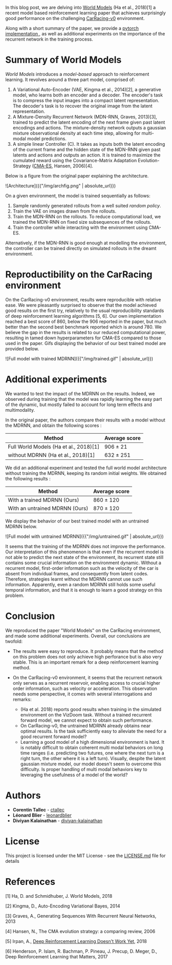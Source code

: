 

In this blog post, we are delving into [World
Models](https://arxiv.org/pdf/1803.10122.pdf) (Ha et al., 2018)[1] a recent
model based reinforcement learning paper that achieves surprisingly good
performance on the challenging
[CarRacing-v0](https://gym.openai.com/envs/CarRacing-v0/) environment.

Along with a short summary of the paper, we provide a [pytorch implementation
](https://github.com/ctallec/world-models), as well as additional
experiments on the importance of the recurrent network in the training process.

# Summary of World Models

*World Models* introduces a *model-based* approach to reinforcement learning. It revolves around a three part model, comprised of:

  1. A Variational Auto-Encoder (VAE, Kingma et al., 2014)[2], a generative model, who learns both an encoder and a decoder. The encoder's task is to compress the input images into a compact latent representation. The decoder's task is to recover the original image from the latent representation.
  2. A Mixture-Density Recurrent Network (MDN-RNN, Graves, 2013)[3], trained to predict the latent encoding of the next frame given past latent encodings and actions. The mixture-density network outputs a gaussian mixture observational density at each time step, allowing for multi-modal model predictions.
  3. A simple linear Controller (C). It takes as inputs both the latent encoding of the current frame and the hidden state of the MDN-RNN given past latents and actions and outputs an action. It is trained to maximize the cumulated reward using the Covariance-Matrix Adaptation Evolution-Strategy ([CMA-ES](http://www.cmap.polytechnique.fr/~nikolaus.hansen/cmaartic.pdf), Hansen, 2006)[4].

Below is a figure from the original paper explaining the architecture.

![Architecture]({{"/img/archfig.png" | absolute_url}})

On a given environment, the model is trained sequentially as follows:
  1. Sample randomly generated rollouts from a well suited *random policy*.
  2. Train the VAE on images drawn from the rollouts.
  3. Train the MDN-RNN on the rollouts. To reduce computational load, we trained the MDN-RNN on fixed size subsequences of the rollouts.
  4. Train the controller while interacting with the environment using CMA-ES.

Alternatively, if the MDN-RNN is good enough at modelling the environment, the controller can be trained directly on simulated rollouts in the dreamt environment.


# Reproductibility on the CarRacing environment

On the CarRacing-v0 environment, results were reproducible with relative ease. We were pleasantly surprised to observe that the model achieved good results on the first try, relatively to the usual reproducibility standards of deep reinforcement learning algorithms [5, 6]. Our own implementation reached a best score of 860, below the 906 reported in the paper, but much better than the second best benchmark reported which is around 780. We believe the gap in the results is related to our reduced computational power, resulting in tamed down hyperparameters for CMA-ES compared to those used in the paper. Gifs displaying the behavior of our best trained model are provided below.


![Full model with trained MDRNN]({{"/img/trained.gif" | absolute_url}})

# Additional experiments

We wanted to test the impact of the MDRNN on the results. Indeed, we observed during training that the model was rapidly learning the easy part of the dynamic, but mostly failed to account for long term effects and multimodality.

In the original paper, the authors compare their results with a model without the MDRNN, and obtain the following scores :

| Method | Average score |
|--------|---------------|
| Full World Models (Ha et al., 2018)[1] | 906 ± 21 |
| without MDRNN (Ha et al., 2018)[1] | 632 ± 251 |

We did an additional experiment and tested the full world model architecture without training the MDRNN, keeping its random initial weights. We obtained the following results :

| Method | Average score |
|--------|---------------|
| With a trained MDRNN (Ours) | 860 ± 120 |
| With an untrained MDRNN (Ours) | 870 ± 120 |

We display the behavior of our best trained model with an untrained MDRNN below.

![Full model with untrained MDRNN]({{"/img/untrained.gif" | absolute_url}})

It seems that the training of the MDRNN does not improve the performance. Our
interpretation of this phenomenon is that even if the recurrent model is not
able to predict the next state of the environment, its recurrent state still
contains some crucial information on the environment dynamic. Without a
recurrent model, first-order information such as the velocity of the car is absent from individual frames, and consequently from latent codes. Therefore, strategies learnt without the MDRNN cannot use such information. Apparently, even a random MDRNN still holds some useful temporal information, and that it is enough to learn a good strategy on this problem.


# Conclusion

We reproduced the paper "World Models" on the CarRacing environment, and made some additional experiments. Overall, our conclusions are twofold:

* The results were easy to reproduce. It probably means that the method on this problem does not only achieve high perforance but is also very stable. This is an important remark for a deep reinforcement learning method.

* On the CarRacing-v0 environment, it seems that the recurrent network only serves as a recurrent reservoir, enabling access to crucial higher order information, such as velocity or acceleration. This observation needs some perspective, it comes with several interrogations and remarks:
    * (Ha et al. 2018) reports good results when training in the simulated environment on the VizDoom task. Without a trained recurrent forward model, we cannot expect to obtain such performance.
    * On CarRacing-v0, the untrained MDRNN already obtains near optimal results. Is the task sufficiently easy to alleviate the need for a good recurrent forward model?
    * Learning a good model of a high dimensional environment is hard. It is notably difficult to obtain coherent multi modal behaviors on long time ranges (i.e. predicting two futures, one where the next turn is a right turn, the other where it is a left turn). Visually, despite the latent gaussian mixture model, our model doesn't seem to overcome this difficulty. Is proper handling of multi modal behaviors key to leveraging the usefulness of a model of the world?

# Authors

* **Corentin Tallec** - [ctallec](https://github.com/ctallec)
* **Léonard Blier** - [leonardblier](https://github.com/leonardblier)
* **Diviyan Kalainathan** - [diviyan-kalainathan](https://github.com/diviyan-kalainathan)


# License

This project is licensed under the MIT License - see the [LICENSE.md](LICENSE.md) file for details


# References

[1] Ha, D. and Schmidhuber, J. World Models, 2018

[2] Kingma, D., Auto-Encoding Variational Bayes, 2014

[3] Graves, A., Generating Sequences With Recurrent Neural Networks, 2013

[4] Hansen, N., The CMA evolution strategy: a comparing review, 2006

[5] Irpan, A., [Deep Reinforcement Learning Doesn't Work Yet](https://www.alexirpan.com/2018/02/14/rl-hard.html), 2018

[6] Henderson, P. Islam, R. Bachman, P. Pineau, J. Precup, D. Meger, D., Deep Reinforcement Learning that Matters, 2017
